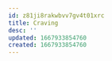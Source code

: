 ```yaml
---
id: z81ji8rakwbvv7gv4t01xrc
title: Craving
desc: ''
updated: 1667933854760
created: 1667933854760
---
```

